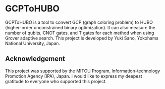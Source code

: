 # GCPToHUBO
GCPToHUBO is a tool to convert GCP (graph coloring problem) to HUBO (higher-order unconstrained binary optimization). It can also measure the number of qubits, CNOT gates, and T gates for each method when using Grover adaptive search. This project is developed by Yuki Sano, Yokohama National University, Japan. 

## Acknowledgement
This project was supported by the MITOU Program, Information-technology Promotion Agency (IPA), Japan. I would like to express my deepest gratitude to everyone who supported this project.
